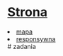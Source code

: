 # [Strona](https://ugkontzal.github.io)

<li><a href="https://kysioo.github.io/blob/master/cern.html">mapa</a></li>
<li><a href="https://kysioo.github.io/blob/master/respons.html">responsywna</a></li>
# zadania
